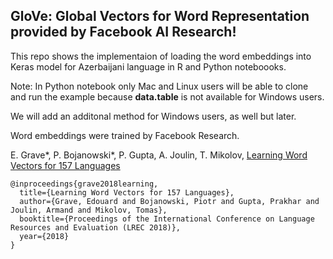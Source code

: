 


## GloVe: Global Vectors for Word Representation provided by Facebook AI Research!



This repo shows the implementaion of loading the word embeddings into Keras model for Azerbaijani language in R and Python noteboooks.

Note: In Python notebook only Mac and Linux users will be able to clone and run the example because __data.table__ is not available for Windows users.

We will add an additonal method for Windows users, as well but later.

Word embeddings were trained by Facebook Research. 

E. Grave*, P. Bojanowski*, P. Gupta, A. Joulin, T. Mikolov, [Learning Word Vectors for 157 Languages](https://arxiv.org/abs/1802.06893)

```
@inproceedings{grave2018learning,
  title={Learning Word Vectors for 157 Languages},
  author={Grave, Edouard and Bojanowski, Piotr and Gupta, Prakhar and Joulin, Armand and Mikolov, Tomas},
  booktitle={Proceedings of the International Conference on Language Resources and Evaluation (LREC 2018)},
  year={2018}
}
```
